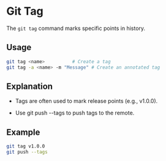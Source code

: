 # Git Tag

The `git tag` command marks specific points in history.

## Usage
```bash
git tag <name>          # Create a tag
git tag -a <name> -m "Message" # Create an annotated tag
```
## Explanation
- Tags are often used to mark release points (e.g., v1.0.0).

- Use git push --tags to push tags to the remote.

## Example
```bash
git tag v1.0.0
git push --tags
```